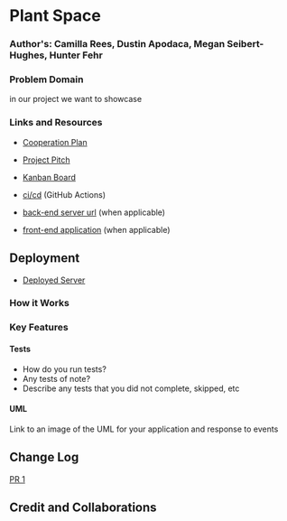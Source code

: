 # Plant Space

### Author's: Camilla Rees, Dustin Apodaca, Megan Seibert-Hughes, Hunter Fehr

### Problem Domain  
in our project we want to showcase

### Links and Resources

- [Cooperation Plan](https://github.com/CHSMD/plant.space/blob/main/documentation/cooperation-plan.md)
- [Project Pitch](https://github.com/CHSMD/plant.space/blob/main/documentation/project-pitch.md)
- [Kanban Board](https://github.com/orgs/CHSMD/projects/1)


- [ci/cd](http://xyz.com) (GitHub Actions)
- [back-end server url](http://xyz.com) (when applicable)
- [front-end application](http://xyz.com) (when applicable)

## Deployment 
- [Deployed Server]()

### How it Works

### Key Features

#### Tests

- How do you run tests?
- Any tests of note?
- Describe any tests that you did not complete, skipped, etc

#### UML

Link to an image of the UML for your application and response to events

## Change Log

[PR 1]()

## Credit and Collaborations
